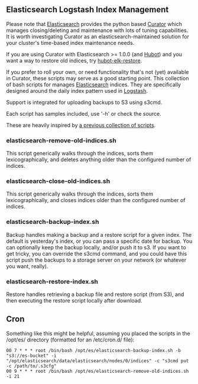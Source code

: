## Elasticsearch Logstash Index Management

Please note that [Elasticsearch](http://github.com/elasticsearch) provides the
python based [Curator](http://github.com/elasticsearch/curator) which manages
closing/deleting and maintenance with lots of tuning capabilities. It is worth
investigating Curator as an elasticsearch-maintained solution for your cluster's
time-based index maintenance needs.

If you are using Curator with Elasticsearch >= 1.0.0 (and
[Hubot](https://hubot.github.com/)) and you want a way to restore old indices,
try [hubot-elk-restore](https://github.com/imperialwicket/hubot-elk-restore).

If you prefer to roll your own, or need functionality that's not (yet) available
in Curator, these scripts may serve as a good starting point. This collection of
bash scripts for manages [Elasticsearch](http://www.elasticsearch.org) indices.
They are specifically designed around the daily index pattern used in
[Logstash](http://logstash.net).

Support is integrated for uploading backups to S3 using s3cmd.

Each script has samples included, use '-h' or check the source.

These are heavily inspired by [a previous collection of
scripts](http://tech.superhappykittymeow.com/?p=296).

### elasticsearch-remove-old-indices.sh

This script generically walks through the indices, sorts them lexicographically,
and deletes anything older than the configured number of indices.

### elasticsearch-close-old-indices.sh

This script generically walks through the indices, sorts them lexicographically,
and closes indices older than the configured number of indices.

### elasticsearch-backup-index.sh

Backup handles making a backup and a restore script for a given index. The
default is yesterday's index, or you can pass a specific date for backup. You
can optionally keep the backup locally, and/or push it to s3. If you want to get
tricky, you can override the s3cmd command, and you could have this script push
the backups to a storage server on your network (or whatever you want, really).

### elasticsearch-restore-index.sh

Restore handles retrieving a backup file and restore script (from S3), and then
executing the restore script locally after download.


## Cron

Something like this might be helpful, assuming you placed the scripts in the
/opt/es/ directory (formatted for an /etc/cron.d/ file):

    00 7 * * * root /bin/bash /opt/es/elasticsearch-backup-index.sh -b "s3://es-bucket" -i "/opt/elasticsearch/data/elasticsearch/nodes/0/indices" -c "s3cmd put -c /path/to/.s3cfg"
    00 9 * * * root /bin/bash /opt/es/elasticsearch-remove-old-indices.sh -i 21



